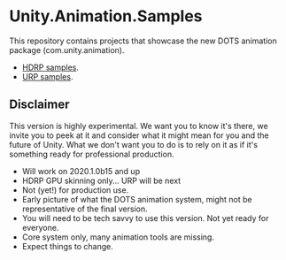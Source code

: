 # Unity.Animation.Samples

This repository contains projects that showcase the new DOTS animation package (com.unity.animation).
- [HDRP samples](UnityAnimationHDRPExamples/README.md).
- [URP samples](UnityAnimationURPExamples/README.md).


## Disclaimer

This version is highly experimental. We want you to know it's there, we invite you to peek at it and consider what it might mean for you and the future of Unity. What we don't want you to do is to rely on it as if it's something ready for professional production.
- Will work on 2020.1.0b15 and up
- HDRP GPU skinning only... URP will be next
- Not (yet!) for production use.
- Early picture of what the DOTS animation system, might not be representative of the final version.
- You will need to be tech savvy to use this version. Not yet ready for everyone.
- Core system only, many animation tools are missing.
- Expect things to change.
